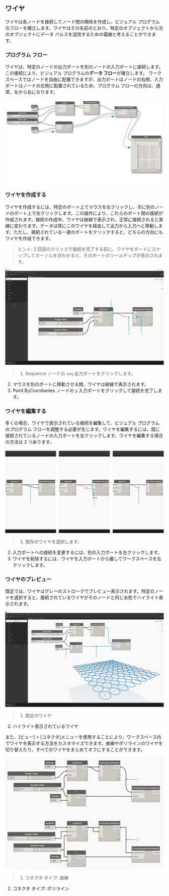 

## ワイヤ

ワイヤは各ノードを接続してノード間の関係を作成し、ビジュアル プログラムのフローを確立します。ワイヤはその名前のとおり、特定のオブジェクトから次のオブジェクトにデータ パルスを送信するための電線と考えることができます。

### プログラム フロー

ワイヤは、特定のノードの出力ポートを別のノードの入力ポートに接続します。この接続により、ビジュアル プログラムの**データ フロー**が確立します。 ワークスペースではノードを自由に配置できますが、出力ポートはノードの右側、入力ポートはノードの左側に配置されているため、プログラム フローの方向は、通常、左から右になります。

![プログラム フロー](images/3-2/00-ProgramFlow.jpg)

### ワイヤを作成する

ワイヤを作成するには、特定のポート上でマウスを左クリックし、次に別のノードのポート上で左クリックします。この操作により、これらのポート間の接続が作成されます。接続の作成中、ワイヤは破線で表示され、正常に接続されると実線に変わります。データは常にこのワイヤを経由して出力から入力へと移動します。ただし、接続されている一連のポートをクリックすると、どちらの方向にもワイヤを作成できます。

> ヒント: 2 回目のクリックで接続を完了する前に、ワイヤをポートにスナップしてカーソルを合わせると、そのポートのツールチップが表示されます。

![ワイヤを作成する](images/3-2/01-CreatingWires.jpg)

> 1. Sequence ノードの ```seq``` 出力ポートをクリックします。
2. マウスを別のポートに移動させる間、ワイヤは破線で表示されます。
3. Point.ByCoordiantes ノードの ```y``` 入力ポートをクリックして接続を完了します。

### ワイヤを編集する

多くの場合、ワイヤで表示されている接続を編集して、ビジュアル プログラムのプログラム フローを調整する必要が生じます。ワイヤを編集するには、既に接続されているノードの入力ポートを左クリックします。ワイヤを編集する場合の方法は 2 つあります。

![ワイヤを編集する](images/3-2/02-EditingWires.jpg)

> 1. 既存のワイヤを選択します。
2. 入力ポートへの接続を変更するには、別の入力ポートを左クリックします。
3. ワイヤを削除するには、ワイヤを入力ポートから離してワークスペースを左クリックします。

### ワイヤのプレビュー

既定では、ワイヤはグレーのストロークでプレビュー表示されます。特定のノードを選択すると、接続されているワイヤがそのノードと同じ水色でハイライト表示されます。

![ワイヤのプレビュー](images/3-2/03-WirePreview.jpg)

> 1. 既定のワイヤ
2. ハイライト表示されているワイヤ

また、[ビュー] > [コネクタ]メニューを使用することにより、ワークスペース内でワイヤを表示する方法をカスタマイズできます。曲線やポリラインのワイヤを切り替えたり、すべてのワイヤをまとめてオフにすることができます。

![ワイヤ コネクタ](images/3-2/04-WireConnectors.jpg)

> 1. コネクタ タイプ: 曲線
2. コネクタ タイプ: ポリライン

